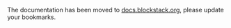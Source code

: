The documentation has been moved to [docs.blockstack.org](https://docs.blockstack.org/), please update your bookmarks.
